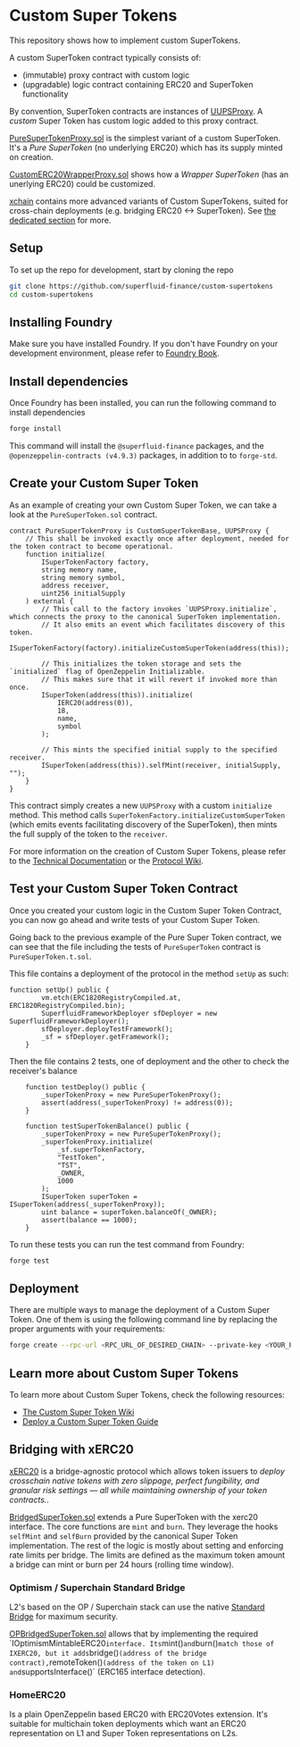 # Custom Super Tokens

This repository shows how to implement custom SuperTokens.

A custom SuperToken contract typically consists of:
* (immutable) proxy contract with custom logic
* (upgradable) logic contract containing ERC20 and SuperToken functionality

By convention, SuperToken contracts are instances of [UUPSProxy](https://github.com/superfluid-finance/protocol-monorepo/blob/dev/packages/ethereum-contracts/contracts/upgradability/UUPSProxy.sol).
A _custom_ Super Token has custom logic added to this proxy contract.

[PureSuperTokenProxy.sol](src/PureSuperTokenProxy.sol) is the simplest variant of a custom SuperToken. It's a _Pure SuperToken_ (no underlying ERC20) which has its supply minted on creation.

[CustomERC20WrapperProxy.sol](src/CustomERC20WrapperProxy.sol) shows how a _Wrapper SuperToken_ (has an unerlying ERC20) could be customized.

[xchain](src/xchain) contains more advanced variants of Custom SuperTokens, suited for cross-chain deployments (e.g. bridging ERC20 <-> SuperToken). See [the dedicated section](#bridging-with-xerc20) for more.

## Setup

To set up the repo for development, start by cloning the repo

```bash
git clone https://github.com/superfluid-finance/custom-supertokens
cd custom-supertokens
```

## Installing Foundry

Make sure you have installed Foundry. If you don't have Foundry on your development environment, please refer to [Foundry Book](https://book.getfoundry.sh/).

## Install dependencies

Once Foundry has been installed, you can run the following command to install dependencies

```bash
forge install
```
This command will install the `@superfluid-finance` packages, and the `@openzeppelin-contracts (v4.9.3)` packages, in addition to to `forge-std`.

## Create your Custom Super Token

As an example of creating your own Custom Super Token, we can take a look at the `PureSuperToken.sol` contract.

```solidity
contract PureSuperTokenProxy is CustomSuperTokenBase, UUPSProxy {
	// This shall be invoked exactly once after deployment, needed for the token contract to become operational.
	function initialize(
		ISuperTokenFactory factory,
		string memory name,
		string memory symbol,
		address receiver,
		uint256 initialSupply
	) external {
		// This call to the factory invokes `UUPSProxy.initialize`, which connects the proxy to the canonical SuperToken implementation.
		// It also emits an event which facilitates discovery of this token.
		ISuperTokenFactory(factory).initializeCustomSuperToken(address(this));

		// This initializes the token storage and sets the `initialized` flag of OpenZeppelin Initializable.
		// This makes sure that it will revert if invoked more than once.
		ISuperToken(address(this)).initialize(
			IERC20(address(0)),
			18,
			name,
			symbol
		);

		// This mints the specified initial supply to the specified receiver.
		ISuperToken(address(this)).selfMint(receiver, initialSupply, "");
	}
}
```

This contract simply creates a new `UUPSProxy` with a custom `initialize` method.
This method calls `SuperTokenFactory.initializeCustomSuperToken` (which emits events facilitating discovery of the SuperToken), then mints the full supply of the token to the `receiver`.

For more information on the creation of Custom Super Tokens, please refer to the [Technical Documentation](https://docs.superfluid.finance/docs/protocol/super-tokens/guides/deploy-super-token/deploy-custom-super-token) or the [Protocol Wiki](https://github.com/superfluid-finance/protocol-monorepo/wiki/About-Custom-Super-Token).

## Test your Custom Super Token Contract

Once you created your custom logic in the Custom Super Token Contract, you can now go ahead and write tests of your Custom Super Token.

Going back to the previous example of the Pure Super Token contract, we can see that the file including the tests of `PureSuperToken` contract is `PureSuperToken.t.sol`.

This file contains a deployment of the protocol in the method `setUp` as such:

```solidity
function setUp() public {
		vm.etch(ERC1820RegistryCompiled.at, ERC1820RegistryCompiled.bin);
		SuperfluidFrameworkDeployer sfDeployer = new SuperfluidFrameworkDeployer();
		sfDeployer.deployTestFramework();
		_sf = sfDeployer.getFramework();
	}
```

Then the file contains 2 tests, one of deployment and the other to check the receiver's balance

```solidity
	function testDeploy() public {
		_superTokenProxy = new PureSuperTokenProxy();
		assert(address(_superTokenProxy) != address(0));
	}

	function testSuperTokenBalance() public {
		_superTokenProxy = new PureSuperTokenProxy();
		_superTokenProxy.initialize(
			_sf.superTokenFactory,
			"TestToken",
			"TST",
			_OWNER,
			1000
		);
		ISuperToken superToken = ISuperToken(address(_superTokenProxy));
		uint balance = superToken.balanceOf(_OWNER);
		assert(balance == 1000);
	}
```

To run these tests you can run the test command from Foundry:

```bash
forge test
```

## Deployment

There are multiple ways to manage the deployment of a Custom Super Token. One of them is using the following command line by replacing the proper arguments with your requirements:

```bash
forge create --rpc-url <RPC_URL_OF_DESIRED_CHAIN> --private-key <YOUR_PRIVATE_KEY> --etherscan-api-key <YOUR_ETHERSCAN_API_KEY> --verify --via-ir src/PureSuperToken.sol:PureSuperTokenProxy
```

## Learn more about Custom Super Tokens

To learn more about Custom Super Tokens, check the following resources:

- [The Custom Super Token Wiki](https://github.com/superfluid-finance/protocol-monorepo/wiki/About-Custom-Super-Token)
- [Deploy a Custom Super Token Guide](https://docs.superfluid.finance/docs/protocol/super-tokens/guides/deploy-super-token/deploy-custom-super-token)

## Bridging with xERC20

[xERC20](https://www.xerc20.com/) is a bridge-agnostic protocol which allows token issuers to _deploy crosschain native tokens with zero slippage, perfect fungibility, and granular risk settings — all while maintaining ownership of your token contracts._.

[BridgedSuperToken.sol](src/xchain/BridgedSuperToken.sol) extends a Pure SuperToken with the xerc20 interface.
The core functions are `mint` and `burn`. They leverage the hooks `selfMint` and `selfBurn` provided by the canonical Super Token implementation.
The rest of the logic is mostly about setting and enforcing rate limits per bridge. The limits are defined as the maximum token amount a bridge can mint or burn per 24 hours (rolling time window).

### Optimism / Superchain Standard Bridge

L2's based on the OP / Superchain stack can use the native [Standard Bridge](https://docs.optimism.io/builders/app-developers/bridging/standard-bridge) for maximum security.

[OPBridgedSuperToken.sol](src/xchain/OPBridgedSuperToken.sol) allows that by implementing the required ´IOptimismMintableERC20` interface.
Its `mint()` and `burn()` match those of IXERC20, but it adds `bridge()` (address of the bridge contract), `remoteToken()` (address of the token on L1) and `supportsInterface()` (ERC165 interface detection).

### HomeERC20

Is a plain OpenZeppelin based ERC20 with ERC20Votes extension.
It's suitable for multichain token deployments which want an ERC20 representation on L1 and Super Token representations on L2s.
